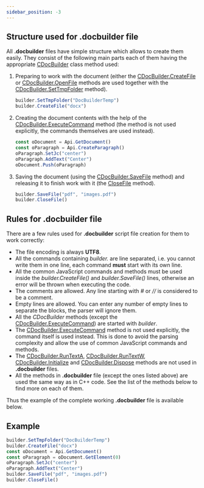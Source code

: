 ```yaml
---
sidebar_position: -3
---
```


## Structure used for .docbuilder file

All **.docbuilder** files have simple structure which allows to create them easily. They consist of the following main parts each of them having the appropriate [CDocBuilder](../../document-builder/Builder%20Framework/C++/CDocBuilder/CDocBuilder.md) class method used:

1. Preparing to work with the document (either the [CDocBuilder.CreateFile](../Builder%20Framework/C++/CDocBuilder/CreateFile.md) or [CDocBuilder.OpenFile](../Builder%20Framework/C++/CDocBuilder/OpenFile.md) methods are used together with the [CDocBuilder.SetTmpFolder](../Builder%20Framework/C++/CDocBuilder/SetTmpFolder.md) method).

   ``` ts
   builder.SetTmpFolder("DocBuilderTemp")
   builder.CreateFile("docx")
   ```

2. Creating the document contents with the help of the [CDocBuilder.ExecuteCommand](../Builder%20Framework/C++/CDocBuilder/ExecuteCommand.md) method (the method is not used explicitly, the commands themselves are used instead).

   ``` ts
   const oDocument = Api.GetDocument()
   const oParagraph = Api.CreateParagraph()
   oParagraph.SetJc("center")
   oParagraph.AddText("Center")
   oDocument.Push(oParagraph)
   ```

3. Saving the document (using the [CDocBuilder.SaveFile](../Builder%20Framework/C++/CDocBuilder/SaveFile.md) method) and releasing it to finish work with it (the [CloseFile](../Builder%20Framework/C++/CDocBuilder/CloseFile.md) method).
   ``` ts
   builder.SaveFile("pdf", "images.pdf")
   builder.CloseFile()
   ```

## Rules for .docbuilder file

There are a few rules used for **.docbuilder** script file creation for them to work correctly:

- The file encoding is always **UTF8**.
- All the commands containing *builder.* are line separated, i.e. you cannot write them in one line, each command **must** start with its own line.
- All the common JavaScript commands and methods must be used inside the *builder.CreateFile()* and *builder.SaveFile()* lines, otherwise an error will be thrown when executing the code.
- The comments are allowed. Any line starting with *#* or *//* is considered to be a comment.
- Empty lines are allowed. You can enter any number of empty lines to separate the blocks, the parser will ignore them.
- All the *CDocBuilder* methods (except the [CDocBuilder.ExecuteCommand](../Builder%20Framework/C++/CDocBuilder/ExecuteCommand.md)) are started with *builder*.
- The [CDocBuilder.ExecuteCommand](../Builder%20Framework/C++/CDocBuilder/ExecuteCommand.md) method is not used explicitly, the command itself is used instead. This is done to avoid the parsing complexity and allow the use of common JavaScript commands and methods.
- The [CDocBuilder.RunTextA](../Builder%20Framework/C++/CDocBuilder/RunTextA.md), [CDocBuilder.RunTextW](../Builder%20Framework/C++/CDocBuilder/RunTextW.md), [CDocBuilder.Initialize](../Builder%20Framework/C++/CDocBuilder/Initialize.md) and [CDocBuilder.Dispose](../Builder%20Framework/C++/CDocBuilder/Dispose.md) methods are not used in **.docbuilder** files.
- All the methods in **.docbuilder** file (except the ones listed above) are used the same way as in C++ code. See the list of the methods below to find more on each of them.

Thus the example of the complete working **.docbuilder** file is available below.

## Example

``` ts
builder.SetTmpFolder("DocBuilderTemp")
builder.CreateFile("docx")
const oDocument = Api.GetDocument()
const oParagraph = oDocument.GetElement(0)
oParagraph.SetJc("center")
oParagraph.AddText("Center")
builder.SaveFile("pdf", "images.pdf")
builder.CloseFile()
```
